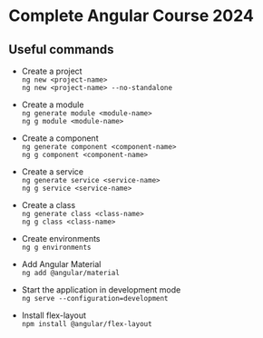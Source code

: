 # Complete Angular Course 2024

## Useful commands

- Create a project
<br>`ng new <project-name>`
<br>`ng new <project-name> --no-standalone`

- Create a module
<br>`ng generate module <module-name>`
<br>`ng g module <module-name>`

- Create a component
<br>`ng generate component <component-name>`
<br>`ng g component <component-name>`

- Create a service
<br>`ng generate service <service-name>`
<br>`ng g service <service-name>`

- Create a class
<br>`ng generate class <class-name>`
<br>`ng g class <class-name>`

- Create environments
<br>`ng g environments`

- Add Angular Material
<br>`ng add @angular/material`

- Start the application in development mode
<br>`ng serve --configuration=development`

- Install flex-layout
<br>`npm install @angular/flex-layout`

